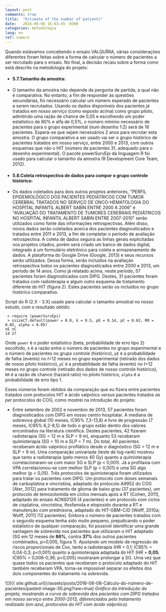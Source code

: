 ```yaml
---
layout: post
comments: true
title:  "Estimate of the number of patients"
date:   2016-06-08 16:03:45 -0300
categories: metodologia
lang: en
ref: numero
---
```


Quando estávamos concebendo o ensaio VALQUÌRIA, várias considerações diferentes foram feitas sobre a forma de calcular o número de pacientes a ser recrutado para o ensaio. No final, a decisão recaiu sobre a forma como está descrito na metodologia do projeto:

  - #### 5.7.Tamanho da amostra:

  - O tamanho da amostra não depende da pergunta de partida, a qual não é
  comparativa. No entanto, a fim de responder às questões secundárias, foi
  necessário calcular um número esperado de pacientes a serem recrutados.
  Usando os dados disponíveis dos pacientes já tratados em nosso serviço
  (como exposto acima) como grupo piloto, admitindo uma razão de chance de
  0,05 e escolhendo um poder estatístico de 80% e alfa de 0,5%, o número
  mínimo necessário de pacientes para o grupo experimental (num desenho
  1:2) será de 16 pacientes. Espera-se que sejam necessários 2 anos para
  recrutar esta amostra. O grupo comparativo a ser usado vai ser o grupo
  histórico de pacientes tratados em nosso serviço, entre 2000 e 2013, com
  outros esquemas que não o HIT (número de pacientes 31, adequado para o
  desenho experimental). O pacote powerSurvEpi da linguagem R foi usado
  para calcular o tamanho da amostra (R Development Core Team, 2012).

  - #### 5.8.Coleta retrospectiva de dados para compor o grupo controle histórico:

  - Os dados coletados para dois outros projetos anteriores, "PERFIL
  EPIDEMIOLÓGICO DOS PACIENTES PEDIÁTRICOS COM TUMOR CEREBRAL TRATADOS NO
  SERVIÇO DE ONCO-HEMATOLOGIA DO HOSPITAL INFANTIL ALBERT SABIN ENTRE 2000
  A 2006” e "AVALIAÇÃO DO TRATAMENTO DE TUMORES CEREBRAIS PEDIÁTRICOS NO
  HOSPITAL INFANTIL ALBERT SABIN ENTRE 2007-2010” serão utilizados como
  fonte das informações retrospectivas. Além disso, novos dados serão
  coletados acerca dos pacientes diagnosticados e tratados entre 2011 e
  2013, a fim de completar o período de avaliação retrospectiva. A coleta
  de dados seguirá as linhas gerais explicitadas nos projetos citados,
  porém será criado um banco de dados digital, integrado à um formulário
  eletrônico para coleta e armazenamento de dados. A plataforma do Google
  Drive (Google, 2013) e seus recursos serão utilizados. Dessa forma,
  serão incluídos na avaliação retrospectiva todos os pacientes
  diagnosticados entre 2000 e 2013, um período de 14 anos. Como já
  relatado acima, neste período, 57 pacientes foram diagnosticados com
  DIPG. Destes, 31 pacientes foram tratados com radioterapia e algum outro
  esquema de tratamento diferente do HIT (figura 2). Estes pacientes serão
  os incluídos no grupo histórico comparativo.

Script do R (2.X - 3.X) usado para calcular o tamanho amostral no nosso estudo, com o resultado obtido:

```
 > require (powerSurvEpi)
 > ssizeCT.default(power = 0.8, k = 0.5, pE = 0.14, pC = 0.63, RR = 0.05, alpha = 0.05)
nE nC
14 27
```

Onde ```power``` é o poder estatístico (beta, probabilidade de erro tipo 2) escolhido, ```k``` é a razão entre o número de pacientes no grupo experimental e o número de pacientes no grupo controle (histórico), ```pE``` é a probabilidade de falha (evento) no *t*=12 meses no grupo experimental (retirado dos dados de nosso piloto histórico), ```pC``` é a probabilidade de falha (evento) no *t*=12 meses no grupo controle (retirado dos dados de nosso controle histórico), ```RR``` é a razão de chance (hazard ratio) no piloto histórico, ```alpha``` é a probabilidade de erro tipo 1.

Esses números foram obtidos da comparação que eu fizera entre pacientes tratados com protocolos HIT e ácido valpróico *versus* pacientes tratados *as per* protocolos do COG, como mostrei na introdução do projeto:

  - Entre setembro de 2002 e novembro de 2013, 57 pacientes foram
  diagnosticados com DIPG em nosso centro hospitalar. A mediana de
  sobreviva global (10 meses, IC95% 7,3-13,8) e livre de progressão (7
  meses, IC95% 6,2-9,5) de todo o grupo estão dentro dos valores
  encontrados na literatura científica. Destes pacientes, 42 fizeram radioterapia (SG =
  12 m e SLP = 9 m), enquanto 53 receberam quimioterapia (SG = 10 m e SLP
  = 7 m). Do total, 40 pacientes receberam ácido valpróico profilático
  desde o diagnóstico (SG = 12 m e SLP = 9 m). Uma comparação univariada
  (teste de log-rank) mostrou que tanto a radioterapia (pelo menos 40 Gy)
  quanto a quimioterapia correlacionaram-se com maior SG e SLP (p &lt;
  0,001). Já a profilaxia com VPA correlacionou-se com melhor SLP (p &lt;
  0,001) e uma SG algo melhor (p &lt; 0,05). Três protocolos de
  quimioterapia foram utilizados para tratar os pacientes com DIPG. Um
  protocolo com doses semanais de carboplatina e vincristina, adaptado do
  protocolo A9952 do COG \[Ater, 2012\] para tratamento de glioma de baixo
  grau (37 pacientes), um protocolo de temozolomida em ciclos mensais após
  a RT \[Cohen, 2011\], adaptado do ensaio ACNS0126 (4 pacientes) e um
  protocolo com ciclos de cisplatina, vincristina, ifosfamida e etoposido
  durante a RT e manutenção com prednisona, adaptado do HIT-GBM-C/D
  \[Wolff, 2010a; Wolff, 2011\] (12 pacientes). Embora o número de
  pacientes tratados com o segundo esquema tenha sido muito pequeno,
  prejudicando o poder estatístico de qualquer comparação, foi possível
  identificar uma grande vantagem de sobrevida nos pacientes que
  utilizaram o HIT adaptado (SG em 12 meses de **86%**, contra **37%** dos outros
  pacientes combinados, p&lt;0,005, figura 1). Ajustando um modelo de
  regressão de riscos proporcionais de Cox, tanto a radioterapia (HR =
  0,1; IC95% = 0,04-0,3; p&lt;0,001) quanto a quimioterapia adaptada do
  HIT (HR = **0,05**; IC95% = 0,006-0,36; p&lt;0,005) mostraram prolongar a
  SG. Uma vez que quase todos os pacientes que receberam o protocolo
  adaptado do HIT também receberam VPA, torna-se impossível separar os
  efeitos dos dois componentes do tratamento na sobrevida.

![]({{ site.github.url}}/assets/posts/2016-06-08-Cálculo-do-número-de-pacientes/pasted-image-30.png?raw=true)
*Gráfico da introdução do projeto, mostrando a curva de sobrevida dos pacientes com DIPG tratados em nosso serviço entre 2000-2013, diferenciados pelo tratamento realizado (em azul, protocolos do HIT com ácido valpróico).*
